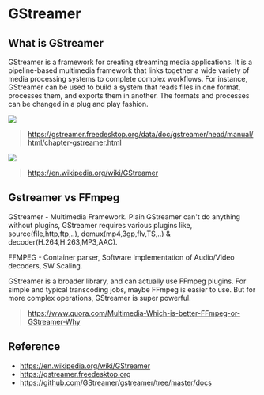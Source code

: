 # GStreamer

## What is GStreamer

GStreamer is a framework for creating streaming media applications. It is a pipeline-based multimedia framework that links together a wide variety of media processing systems to complete complex workflows. For instance, GStreamer can be used to build a system that reads files in one format, processes them, and exports them in another. The formats and processes can be changed in a plug and play fashion.

![](https://gstreamer.freedesktop.org/data/doc/gstreamer/head/manual/html/images/gstreamer-overview.png)

> https://gstreamer.freedesktop.org/data/doc/gstreamer/head/manual/html/chapter-gstreamer.html

![](https://upload.wikimedia.org/wikipedia/commons/thumb/a/a5/GStreamer_example_pipeline.svg/960px-GStreamer_example_pipeline.svg.png)

> https://en.wikipedia.org/wiki/GStreamer

## Gstreamer vs FFmpeg

GStreamer - Multimedia Framework. Plain GStreamer can't do anything without plugins, GStreamer requires various plugins like, source(file,http,ftp,..), demux(mp4,3gp,flv,TS,..) & decoder(H.264,H.263,MP3,AAC).

FFMPEG - Container parser, Software Implementation of Audio/Video decoders, SW Scaling.

GStreamer is a broader library, and can actually use FFmpeg plugins. For simple and typical transcoding jobs, maybe FFmpeg is easier to use. But for more complex operations, GStreamer is super powerful.

> https://www.quora.com/Multimedia-Which-is-better-FFmpeg-or-GStreamer-Why

## Reference

- https://en.wikipedia.org/wiki/GStreamer
- https://gstreamer.freedesktop.org
- https://github.com/GStreamer/gstreamer/tree/master/docs
